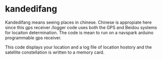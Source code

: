 # kandedifang

Kandedifang means seeing places in chinese. Chinese is appropiate here since this gps receiver /logger code uses both the GPS and Beidou systems for locaiton determination. The code is mean to run on a navspark arduino programmable gps receiver. 

This code displays your location and a log file of location hostory and the satellite constellation is written to a memory card. 
